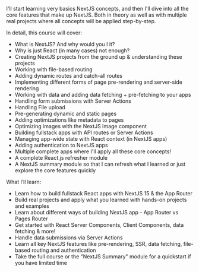 I'll start learning very basics NextJS concepts, and then I'll dive into all the core features that make up NextJS. Both in theory as well as with multiple real projects where all concepts will be applied step-by-step.

In detail, this course will cover:
- What is NextJS? And why would you I it?
- Why is just React (in many cases) not enough?
- Creating NextJS projects from the ground up & understanding these projects
- Working with file-based routing
- Adding dynamic routes and catch-all routes
- Implementing different forms of page pre-rendering and server-side rendering
- Working with data and adding data fetching + pre-fetching to your apps
- Handling form submissions with Server Actions
- Handling File upload
- Pre-generating dynamic and static pages
- Adding optimizations like metadata to pages
- Optimizing images with the NextJS Image component
- Building fullstack apps with API routes or Server Actions
- Managing app-wide state with React context (in NextJS apps)
- Adding authentication to NextJS apps
- Multiple complete apps where I'll apply all these core concepts!
- A complete React.js refresher module
- A NextJS summary module so that I can refresh what I learned or just explore the core features quickly


What I’ll learn:
- Learn how to build fullstack React apps with NextJS 15 & the App Router
- Build real projects and apply what you learned with hands-on projects and examples
- Learn about different ways of building NextJS app - App Router vs Pages Router
- Get started with React Server Components, Client Components, data fetching & more!
- Handle data submissions via Server Actions
- Learn all key NextJS features like pre-rendering, SSR, data fetching, file-based routing and authentication
- Take the full course or the "NextJS Summary" module for a quickstart if you have limited time
